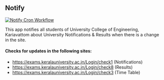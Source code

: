 ## Notify
[![Notify Cron Workflow](https://github.com/chethaslp/notify/actions/workflows/main.yml/badge.svg)](https://github.com/chethaslp/notify/actions/workflows/main.yml)

This app notifies all students of University College of Engineering, Kariavattom about University Notifications & Results when there is a change in the site.

#### Checks for updates in the following sites:
* https://exams.keralauniversity.ac.in/Login/check1 (Notifications)
* https://exams.keralauniversity.ac.in/Login/check8 (Results)
* https://exams.keralauniversity.ac.in/Login/check3 (Time Table)
